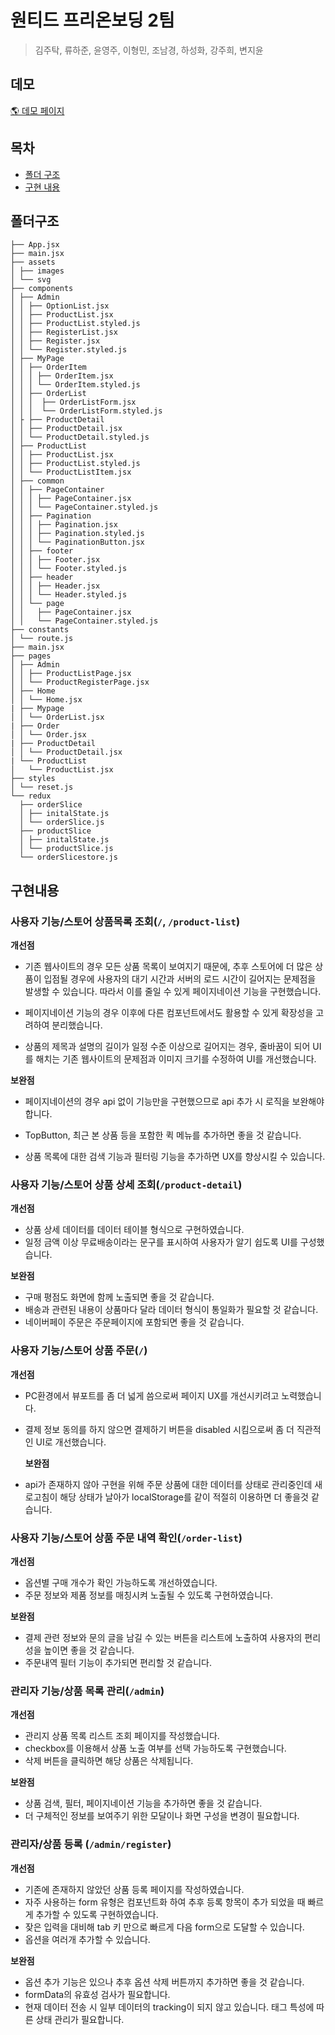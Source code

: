 # 원티드 프리온보딩 2팀

> 김주탁, 류하준, 윤영주, 이형민, 조남경, 하성화, 강주희, 변지윤

## 데모

[🌎 데모 페이지](https://fruitte-renewal.netlify.app/)

## 목차

- [폴더 구조](#폴더구조)
- [구현 내용](#구현내용)

## 폴더구조

```
├── App.jsx
├── main.jsx
├── assets
│ ├── images
│ └── svg
├── components
│ ├── Admin
│ │ ├── OptionList.jsx
│ │ ├── ProductList.jsx
│ │ ├── ProductList.styled.js
│ │ ├── RegisterList.jsx
│ │ ├── Register.jsx
│ │ └── Register.styled.js
│ ├── MyPage
│ │ ├── OrderItem
│ │ │ ├── OrderItem.jsx
│ │ │ └── OrderItem.styled.js
│ │ ├── OrderList
│ │ │  ├── OrderListForm.jsx
│ │ │  └── OrderListForm.styled.js
│ ├ ├── ProductDetail
│ │ ├── ProductDetail.jsx
│ │ └── ProductDetail.styled.js
│ ├── ProductList
│ │ ├── ProductList.jsx
│ │ ├── ProductList.styled.js
│ │ └── ProductListItem.jsx
│ ├── common
│ │ ├── PageContainer
│ │ │ ├── PageContainer.jsx
│ │ │ └── PageContainer.styled.js
│ │ ├── Pagination
│ │ │ ├── Pagination.jsx
│ │ │ ├── Pagination.styled.js
│ │ │ └── PaginationButton.jsx
│ │ ├── footer
│ │ │ ├── Footer.jsx
│ │ │ └── Footer.styled.js
│ │ ├── header
│ │ │ ├── Header.jsx
│ │ │ └── Header.styled.js
│ │ └── page
│ │   ├── PageContainer.jsx
│ │   └── PageContainer.styled.js
├── constants
│ └── route.js
├── main.jsx
├── pages
│ ├── Admin
│ │ ├── ProductListPage.jsx
│ │ └── ProductRegisterPage.jsx
│ ├── Home
│ │ └── Home.jsx
| ├── Mypage
│ │ └── OrderList.jsx
| ├── Order
│ │ └── Order.jsx
| ├── ProductDetail
│ │ └── ProductDetail.jsx
| └── ProductList
│   └── ProductList.jsx
├── styles
│ └── reset.js
└── redux
  ├── orderSlice
  │ ├── initalState.js
  │ └── orderSlice.js
  ├── productSlice
  │ ├── initalState.js
  │ └── productSlice.js
  └── orderSlicestore.js
```

## 구현내용

### 사용자 기능/스토어 상품목록 조회(`/`, `/product-list`)

**개선점**

- 기존 웹사이트의 경우 모든 상품 목록이 보여지기 때문에, 추후 스토어에 더 많은 상품이 입점될 경우에 사용자의 대기 시간과 서버의 로드 시간이 길어지는 문제점을 발생할 수 있습니다. 따라서 이를 줄일 수 있게 페이지네이션 기능을 구현했습니다.

- 페이지네이션 기능의 경우 이후에 다른 컴포넌트에서도 활용할 수 있게 확장성을 고려하여 분리했습니다.

- 상품의 제목과 설명의 길이가 일정 수준 이상으로 길어지는 경우, 줄바꿈이 되어 UI를 해치는 기존 웹사이트의 문제점과 이미지 크기를 수정하여 UI를 개선했습니다.

**보완점**

- 페이지네이션의 경우 api 없이 기능만을 구현했으므로 api 추가 시 로직을 보완해야 합니다.

- TopButton, 최근 본 상품 등을 포함한 퀵 메뉴를 추가하면 좋을 것 같습니다.

- 상품 목록에 대한 검색 기능과 필터링 기능을 추가하면 UX를 향상시킬 수 있습니다.

### 사용자 기능/스토어 상품 상세 조회(`/product-detail`)

**개선점**

- 상품 상세 데이터를 데이터 테이블 형식으로 구현하였습니다.
- 일정 금액 이상 무료배송이라는 문구를 표시하여 사용자가 알기 쉽도록 UI를 구성했습니다.

**보완점**

- 구매 평점도 화면에 함께 노출되면 좋을 것 같습니다.
- 배송과 관련된 내용이 상품마다 달라 데이터 형식이 통일화가 필요할 것 같습니다.
- 네이버페이 주문은 주문페이지에 포함되면 좋을 것 같습니다.

### 사용자 기능/스토어 상품 주문(`/`)

**개선점**

- PC환경에서 뷰포트를 좀 더 넓게 씀으로써 페이지 UX를 개선시키려고 노력했습니다.
- 결제 정보 동의를 하지 않으면 결제하기 버튼을 disabled 시킴으로써 좀 더 직관적인 UI로 개선했습니다.

  **보완점**

- api가 존재하지 않아 구현을 위해 주문 상품에 대한 데이터를 상태로 관리중인데 새로고침이 해당 상태가 날아가 localStorage를 같이 적절히 이용하면 더 좋을것 같습니다.

### 사용자 기능/스토어 상품 주문 내역 확인(`/order-list`)

**개선점**

- 옵션별 구매 개수가 확인 가능하도록 개선하였습니다.
- 주문 정보와 제품 정보를 매칭시켜 노출될 수 있도록 구현하였습니다.

**보완점**

- 결제 관련 정보와 문의 글을 남길 수 있는 버튼을 리스트에 노출하여 사용자의 편리성을 높이면 좋을 것 같습니다.
- 주문내역 필터 기능이 추가되면 편리할 것 같습니다.

### 관리자 기능/상품 목록 관리(`/admin`)

**개선점**

- 관리지 상품 목록 리스트 조회 페이지를 작성했습니다.
- checkbox를 이용해서 상품 노출 여부를 선택 가능하도록 구현했습니다.
- 삭제 버튼을 클릭하면 해당 상품은 삭제됩니다.

**보완점**

- 상품 검색, 필터, 페이지네이션 기능을 추가하면 좋을 것 같습니다.
- 더 구체적인 정보를 보여주기 위한 모달이나 화면 구성을 변경이 필요합니다.

### 관리자/상품 등록 (`/admin/register`)

**개선점**

- 기존에 존재하지 않았던 상품 등록 페이지를 작성하였습니다.
- 자주 사용하는 form 유형은 컴포넌트화 하여 추후 등록 항목이 추가 되었을 때 빠르게 추가할 수 있도록 구현하였습니다.
- 잦은 입력을 대비해 tab 키 만으로 빠르게 다음 form으로 도달할 수 있습니다.
- 옵션을 여러개 추가할 수 있습니다.

**보완점**

- 옵션 추가 기능은 있으나 추후 옵션 삭제 버튼까지 추가하면 좋을 것 같습니다.
- formData의 유효성 검사가 필요합니다.
- 현재 데이터 전송 시 일부 데이터의 tracking이 되지 않고 있습니다. 태그 특성에 따른 상태 관리가 필요합니다.
